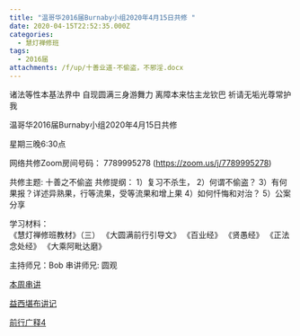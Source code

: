 ```yaml
---
title: "温哥华2016届Burnaby小组2020年4月15日共修 "
date: 2020-04-15T22:52:35.000Z
categories:
  - 慧灯禅修班
tags:
  - 2016届
attachments: /f/up/十善业道-不偷盗，不邪淫.docx
---
```

诸法等性本基法界中 自现圆满三身游舞力 离障本来怙主龙钦巴 祈请无垢光尊常护我

温哥华2016届Burnaby小组2020年4月15日共修 

星期三晚6:30点

网络共修Zoom房间号码： 7789995278 (<https://zoom.us/j/7789995278>)

共修主题: 十善之不偷盗
共修提纲：
1）复习不杀生，
2）何谓不偷盗？
3）有何果报？详述异熟果，行等流果，受等流果和增上果
4）如何忏悔和对治？
5）公案分享

学习材料：  
《慧灯禅修班教材》（三） 
《大圆满前行引导文》
《百业经》
《贤愚经》
《正法念处经》
《大乘阿毗达磨》

主持师兄：Bob
串讲师兄: 圆观


[本周串讲](/f/up/十善业道-不偷盗，不邪淫.docx)

[益西堪布讲记](/f/up/因果益西.pdf)

[前行广释4](/f/up/前行广释4.pdf)
